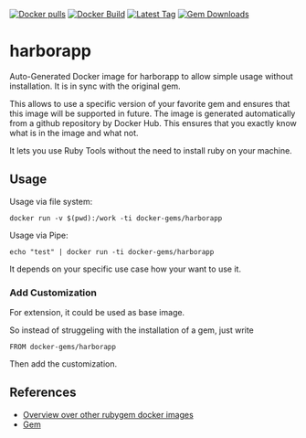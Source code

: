 [![Docker pulls](https://img.shields.io/docker/pulls/rubygem/harborapp.svg)](https://hub.docker.com/r/rubygem/harborapp/)
[![Docker Build](https://img.shields.io/docker/automated/rubygem/harborapp.svg)](https://hub.docker.com/r/rubygem/harborapp/)
[![Latest Tag](https://img.shields.io/github/tag/docker-rubygem/harborapp.svg)](https://hub.docker.com/r/rubygem/harborapp/)
[![Gem Downloads](https://img.shields.io/gem/dt/harborapp.svg)](https://rubygems.org/gems/harborapp/)
# harborapp

Auto-Generated Docker image for harborapp to allow simple usage without installation.
It is in sync with the original gem.

This allows to use a specific version of your favorite gem and ensures that this image will be supported in future.
The image is generated automatically from a github repository by Docker Hub.
This ensures that you exactly know what is in the image and what not.

It lets you use Ruby Tools without the need to install ruby on your machine.

## Usage

Usage via file system:

`docker run -v $(pwd):/work -ti docker-gems/harborapp`

Usage via Pipe:

`echo "test" | docker run -ti docker-gems/harborapp`

It depends on your specific use case how your want to use it.

### Add Customization

For extension, it could be used as base image.

So instead of struggeling with the installation of a gem, just write

`FROM docker-gems/harborapp`

Then add the customization.

## References

 - [Overview over other rubygem docker images](https://github.com/thinkbot/docker-rubygem)
 - [Gem](https://rubygems.org/gems/harborapp/)
